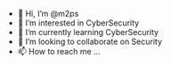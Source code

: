 - 👋 Hi, I’m @m2ps
- 👀 I’m interested in CyberSecurity
- 🌱 I’m currently learning CyberSecurity
- 💞️ I’m looking to collaborate on Security
- 📫 How to reach me ...

<!---
m2ps/m2ps is a ✨ special ✨ repository because its `README.md` (this file) appears on your GitHub profile.
You can click the Preview link to take a look at your changes.
--->
